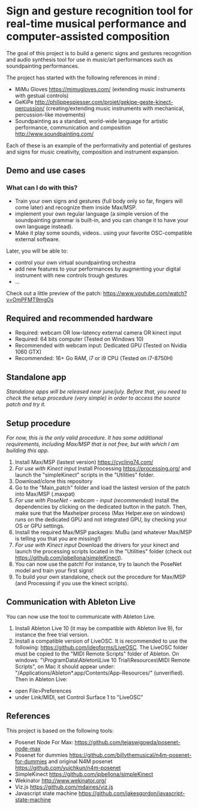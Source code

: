 # Sign and gesture recognition tool for real-time musical performance and computer-assisted composition

The goal of this project is to build a generic signs and gestures recognition and audio synthesis tool for use in music/art performances such as soundpainting performances.

The project has started with the following references in mind :
* MiMu Gloves https://mimugloves.com/ (extending music instruments with gestual controls)
* GeKiPe http://philippespiesser.com/projet/gekipe-geste-kinect-percussion/ (creating/extending music instruments with mechanical, percussion-like movements)
* Soundpainting as a standard, world-wide language for artistic performance, communication and composition http://www.soundpainting.com/

Each of these is an example of the performativity and potential of gestures and signs for music creativity, composition and instrument expansion.

## Demo and use cases

### What can I do with this?

- Train your own signs and gestures (full body only so far, fingers will come later) and recognize them inside Max/MSP.
- implement your own regular language (a simple version of the soundpainting grammar is built-in, and you can change it to have your own language instead).
- Make it play some sounds, videos.. using your favorite OSC-compatible external software.

Later, you will be able to:
- control your own virtual soundpainting orchestra
- add new features to your performances by augmenting your digital instrument with new controls trough gestures
- ...

Check out a little preview of the patch: https://www.youtube.com/watch?v=OmPFMT9mgOs

## Required and recommended hardware

* Required: webcam OR low-latency external camera OR kinect input
* Required: 64 bits computer (Tested on Windows 10)
* Recommended with webcam input: Dedicated GPU (Tested on Nvidia 1060 GTX)
* Recommended: 16+ Go RAM, i7 or i9 CPU (Tested on i7-8750H)

## Standalone app

_Standalone apps will be released near june/july. Before that, you need to check the setup procedure (very simple) in order to access the source patch and try it._

## Setup procedure

_For now, this is the only valid procedure. It has some additional requirements, including Max/MSP that is not free, but with which I am building this app._

1. Install Max/MSP (lastest version) https://cycling74.com/
2. _For use with Kinect input_ Install Processing https://processing.org/ and launch the "simpleKinect" scripts in the "Utilities" folder.
3. Download/clone this repository
4. Go to the "Main_patch" folder and load the lastest version of the patch into Max/MSP (.maxpat)
5. _For use with PoseNet - webcam - input (recommended)_ Install the dependencies by clicking on the dedicated button in the patch. Then, make sure that the Maxhelper process (Max Helper.exe on windows) runs on the dedicated GPU and not integrated GPU, by checking your OS or GPU settings.
6. Install the required Max/MSP packages: MuBu (and whatever Max/MSP is telling you that you are missing!)
7. _For use with Kinect input_ Download the drivers for your kinect and launch the processing scripts located in the "Utilities" folder (check out https://github.com/jpbellona/simpleKinect).
8. You can now use the patch! For instance, try to launch the PoseNet model and train your first signs!
9. To build your own standalone, check out the procedure for Max/MSP (and Processing if you use the kinect scripts).

## Communication with Ableton Live

You can now use the tool to communicate with Ableton Live.

1. Install Ableton Live 10 (it may be compatible with Ableton live 9), for instance the free trial version.
2. Install a compatible version of LiveOSC. It is recommended to use the following: https://github.com/ideoforms/LiveOSC. The LiveOSC folder must be copied to the "MIDI Remote Scripts" folder of Ableton. On windows: "\ProgramData\Ableton\Live 10 Trial\Resources\MIDI Remote Scripts", on Mac it should appear under: "/Applications/Ableton*.app/Contents/App-Resources/" (unverified).
Then in Ableton Live:
* open File>Preferences
* under Link/MIDI, set Control Surface 1 to "LiveOSC"

## References

This project is based on the following tools:
* Posenet Node For Max: https://github.com/tejaswigowda/posenet-node-max
* Posenet for dummies https://github.com/billythemusical/n4m-posenet-for-dummies and original N4M posenet https://github.com/yuichkun/n4m-posenet
* SimpleKinect https://github.com/jpbellona/simpleKinect
* Wekinator http://www.wekinator.org/
* Viz.js https://github.com/mdaines/viz.js
* Javascript state machine https://github.com/jakesgordon/javascript-state-machine
